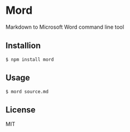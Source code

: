 # Mord

Markdown to Microsoft Word command line tool

## Installion

    $ npm install mord

## Usage

    $ mord source.md

## License

MIT